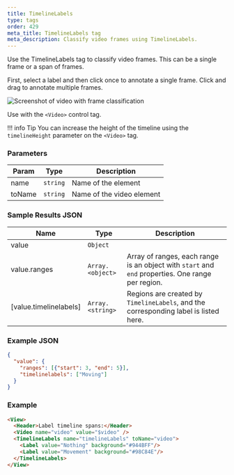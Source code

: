 ```yaml
---
title: TimelineLabels
type: tags
order: 429
meta_title: TimelineLabels tag
meta_description: Classify video frames using TimelineLabels.
---
```


Use the TimelineLabels tag to classify video frames. This can be a single frame or a span of frames.

First, select a label and then click once to annotate a single frame. Click and drag to annotate multiple frames.

![Screenshot of video with frame classification](../images/timelinelabels.png)

Use with the `<Video>` control tag.

!!! info Tip
    You can increase the height of the timeline using the `timelineHeight` parameter on the `<Video>` tag.

### Parameters

| Param | Type | Description |
| --- | --- | --- |
| name | <code>string</code> | Name of the element |
| toName | <code>string</code> | Name of the video element |

### Sample Results JSON

| Name | Type | Description |
| --- | --- | --- |
| value | <code>Object</code> |  |
| value.ranges | <code>Array.&lt;object&gt;</code> | Array of ranges, each range is an object with `start` and `end` properties. One range per region. |
| [value.timelinelabels] | <code>Array.&lt;string&gt;</code> | Regions are created by `TimelineLabels`, and the corresponding label is listed here. |

### Example JSON
```json
{
  "value": {
    "ranges": [{"start": 3, "end": 5}],
    "timelinelabels": ["Moving"]
  }
}
```

### Example
```html
<View>
  <Header>Label timeline spans:</Header>
  <Video name="video" value="$video" />
  <TimelineLabels name="timelineLabels" toName="video">
    <Label value="Nothing" background="#944BFF"/>
    <Label value="Movement" background="#98C84E"/>
  </TimelineLabels>
</View>
```
